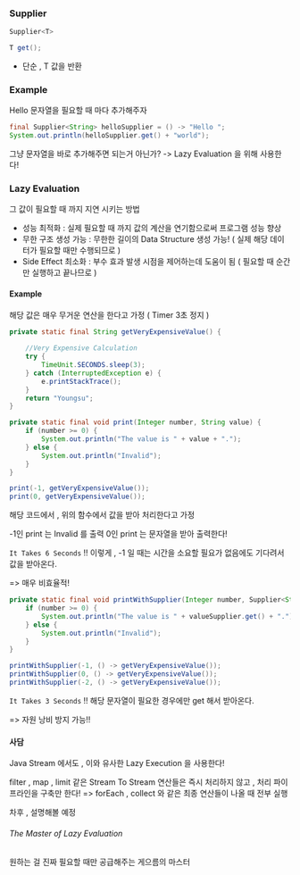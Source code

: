 ### Supplier
```java
Supplier<T>
```

```java
T get();
```

- 단순 , T 값을 반환

### Example

Hello 문자열을 필요할 때 마다 추가해주자

```java
final Supplier<String> helloSupplier = () -> "Hello ";  
System.out.println(helloSupplier.get() + "world");
```

그냥 문자열을 바로 추가해주면 되는거 아닌가?
-> Lazy Evaluation 을 위해 사용한다!
### Lazy Evaluation

그 값이 필요할 때 까지 지연 시키는 방법

- 성능 최적화 : 실제 필요할 때 까지 값의 계산을 연기함으로써 프로그램 성능 향상
- 무한 구조 생성 가능 : 무한한 길이의 Data Structure 생성 가능! ( 실제 해당 데이터가 필요할 때만 수행되므로 )
- Side Effect 최소화 : 부수 효과 발생 시점을 제어하는데 도움이 됨 ( 필요할 때 순간만 실행하고 끝나므로 )

#### Example

해당 값은 매우 무거운 연산을 한다고 가정 ( Timer 3초 정지 )

```java
private static final String getVeryExpensiveValue() {  
  
    //Very Expensive Calculation  
    try {  
        TimeUnit.SECONDS.sleep(3);  
    } catch (InterruptedException e) {  
        e.printStackTrace();  
    }  
    return "Youngsu";  
}
```

```java
private static final void print(Integer number, String value) {  
    if (number >= 0) {  
        System.out.println("The value is " + value + ".");  
    } else {  
        System.out.println("Invalid");  
    }  
}
```

```java
print(-1, getVeryExpensiveValue());  
print(0, getVeryExpensiveValue());
```

해당 코드에서 , 위의 함수에서 값을 받아 처리한다고 가정

-1인 print 는 Invalid 를 출력
0인 print 는 문자열을 받아 출력한다!

`It Takes 6 Seconds` !!
이렇게 , -1 일 때는 시간을 소요할 필요가 없음에도 기다려서 값을 받아온다.

=> 매우 비효율적!

```java
private static final void printWithSupplier(Integer number, Supplier<String> valueSupplier) {  
    if (number >= 0) {  
        System.out.println("The value is " + valueSupplier.get() + ".");  
    } else {  
        System.out.println("Invalid");  
    }  
}
```

```java
printWithSupplier(-1, () -> getVeryExpensiveValue());  
printWithSupplier(0, () -> getVeryExpensiveValue());  
printWithSupplier(-2, () -> getVeryExpensiveValue());
```
`It Takes 3 Seconds` !!
해당 문자열이 필요한 경우에만 get 해서 받아온다.

=> 자원 낭비 방지 가능!!


#### 사담

Java Stream 에서도 , 이와 유사한 Lazy Execution 을 사용한다!

filter , map , limit 같은 Stream To Stream 연산들은 즉시 처리하지 않고 , 처리 파이프라인을 구축만 한다!
=> forEach , collect 와 같은 최종 연산들이 나올 때 전부 실행

차후 , 설명해볼 예정

###### The Master of Lazy Evaluation

원하는 걸 진짜 필요할 때만 공급해주는 게으름의 마스터